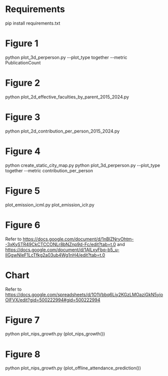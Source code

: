 # Requirements

pip install requirements.txt

# Figure 1
python plot_3d_perperson.py --plot_type together --metric PublicationCount

# Figure 2
python plot_2d_effective_faculties_by_parent_2015_2024.py

# Figure 3
python plot_2d_contribution_per_person_2015_2024.py

# Figure 4
python create_static_city_map.py
python plot_3d_perperson.py --plot_type together --metric contribution_per_person

# Figure 5
plot_emission_icml.py
plot_emission_iclr.py

# Figure 6
Refer to https://docs.google.com/document/d/1nBlZNryOhtm--3xKySTR49CkCTCCONLr8bNZnp9d-Fc/edit?tab=t.0 and https://docs.google.com/document/d/1AlLxyFbq-b5_u-lIGgwNIeF1LcTfkg2a03ub4Wg1nH4/edit?tab=t.0

# Chart
Refer to https://docs.google.com/spreadsheets/d/1O1Vbbq6Liy2KGzLMOaziGkN5yioOlFVX/edit?gid=500222994#gid=500222994

# Figure 7
python plot_nips_growth.py
(plot_nips_growth())

# Figure 8
python plot_nips_growth.py
(plot_offline_attendance_prediction())
